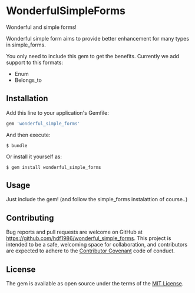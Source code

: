 # WonderfulSimpleForms

Wonderful and simple forms!

Wonderful simple form aims to provide better enhancement for many types in simple_forms.

You only need to include this gem to get the benefits. Currently we add support to this formats:

- Enum
- Belongs_to

## Installation

Add this line to your application's Gemfile:

```ruby
gem 'wonderful_simple_forms'
```

And then execute:

    $ bundle

Or install it yourself as:

    $ gem install wonderful_simple_forms

## Usage

Just include the gem! (and follow the simple_forms instalattion of course..)

## Contributing

Bug reports and pull requests are welcome on GitHub at https://github.com/hdf1986/wonderful_simple_forms. This project is intended to be a safe, welcoming space for collaboration, and contributors are expected to adhere to the [Contributor Covenant](http://contributor-covenant.org) code of conduct.


## License

The gem is available as open source under the terms of the [MIT License](http://opensource.org/licenses/MIT).

